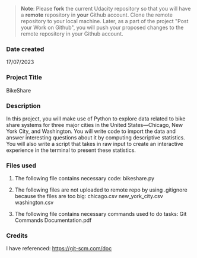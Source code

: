 >**Note**: Please **fork** the current Udacity repository so that you will have a **remote** repository in **your** Github account. Clone the remote repository to your local machine. Later, as a part of the project "Post your Work on Github", you will push your proposed changes to the remote repository in your Github account.

### Date created
17/07/2023

### Project Title
BikeShare

### Description
In this project, you will make use of Python to explore data related to bike share systems for three major cities in the United States—Chicago, New York City, and Washington. You will write code to import the data and answer interesting questions about it by computing descriptive statistics. You will also write a script that takes in raw input to create an interactive experience in the terminal to present these statistics.



### Files used
 1. The following file contains necessary code:
        bikeshare.py

 2. The following files are not uploaded to remote repo by using .gitignore because the files are too big:
        chicago.csv
        new_york_city.csv
        washington.csv

 3. The following file contains necessary commands used to do tasks:
        Git Commands Documentation.pdf

### Credits
I have referenced: https://git-scm.com/doc


